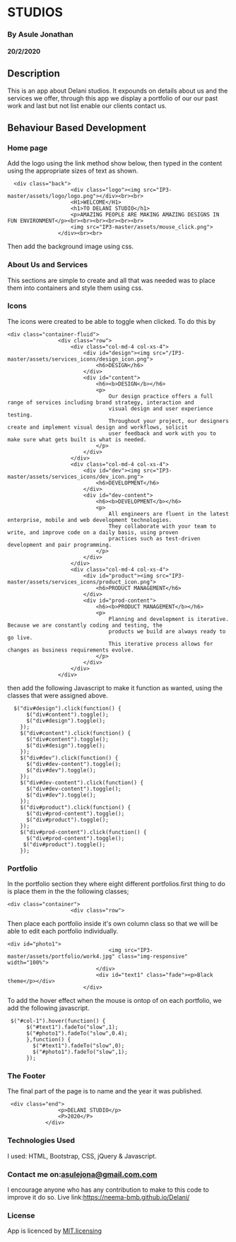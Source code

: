 # STUDIOS
### By Asule Jonathan
#### 20/2/2020

## Description
This is an app about Delani studios. It expounds on details about us and the services we offer, through this app we display a portfolio of our our past work and last but not list enable our clients contact us. 

## Behaviour Based Development
### Home page
 Add the logo using the link method show below, then typed in the content using the appropriate sizes of text as shown.

```
  <div class="back">
                    <div class="logo"><img src="IP3-master/assets/logo/logo.png"></div><br><br>
                    <H1>WELCOME</H1>
                    <h1>TO DELANI STUDIO</h1>
                    <p>AMAZING PEOPLE ARE MAKING AMAZING DESIGNS IN FUN ENVIRONMENT</p><br><br><br><br><br><br>
                    <img src="IP3-master/assets/mouse_click.png">
                </div><br><br>
```
Then add the background image using css.

### About Us and Services
This sections are simple to create and all that was needed was to place them into containers and style them using css.

### Icons
The icons were created to be able to toggle when clicked. To do this by 

```
<div class="container-fluid">
                <div class="row">
                    <div class="col-md-4 col-xs-4">
                        <div id="design"><img src="/IP3-master/assets/services_icons/design_icon.png">
                            <h6>DESIGN</h6>
                        </div>
                        <div id="content">
                            <h6><b>DESIGN</b></h6>
                            <p>
                                Our design practice offers a full range of services including brand strategy, interaction and
                                visual design and user experience testing.
                                Throughout your project, our designers create and implement visual design and workflows, solicit
                                user feedback and work with you to make sure what gets built is what is needed.
                            </p>
                        </div>
                    </div>
                    <div class="col-md-4 col-xs-4">
                        <div id="dev"><img src="IP3-master/assets/services_icons/dev_icon.png">
                            <h6>DEVELOPMENT</h6>
                        </div>
                        <div id="dev-content">
                            <h6><b>DEVELOPMENT</b></h6>
                            <p>
                                All engineers are fluent in the latest enterprise, mobile and web development technologies.
                                They collaborate with your team to write, and improve code on a daily basis, using proven
                                practices such as test-driven development and pair programming.
                            </p>
                        </div>
                    </div>
                    <div class="col-md-4 col-xs-4">
                        <div id="product"><img src="IP3-master/assets/services_icons/product_icon.png">
                            <h6>PRODUCT MANAGEMENT</h6>
                        </div>
                        <div id="prod-content">
                            <h6><b>PRODUCT MANAGEMENT</b></h6>
                            <p>
                                Planning and development is iterative. Because we are constantly coding and testing, the
                                products we build are always ready to go live.
                                This iterative process allows for changes as business requirements evolve.
                            </p>
                        </div>
                    </div>
                </div>
```
then add the following Javascript to make it function as wanted, using the classes that were assigned above.

```
  $("div#design").click(function() {
      $("div#content").toggle();
      $("div#design").toggle();
    });
    $("div#content").click(function() {
      $("div#content").toggle();
      $("div#design").toggle();
    });
    $("div#dev").click(function() {
      $("div#dev-content").toggle();
      $("div#dev").toggle();
    });
    $("div#dev-content").click(function() {
      $("div#dev-content").toggle();
      $("div#dev").toggle();
    });
    $("div#product").click(function() {
      $("div#prod-content").toggle();
      $("div#product").toggle();
    });
    $("div#prod-content").click(function() {
      $("div#prod-content").toggle();
     $("div#product").toggle();
    });
```

### Portfolio
In the portfolio section they where eight different portfolios.first thing to do is place them in the the following classes;
```
<div class="container">
                    <div class="row">
```
Then place each portfolio inside it's own column class so that we will be able to edit each portfolio individually.

```
<div id="photo1">
                                <img src="IP3-master/assets/portfolio/work4.jpg" class="img-responsive" width="100%">
                            </div>
                            <div id="text1" class="fade"><p>Black theme</p></div>
                        </div>
```
To add the hover effect when the mouse is ontop of on each portfolio, we add the following javascript.

```
 $("#col-1").hover(function() {
      $("#text1").fadeTo("slow",1);
      $("#photo1").fadeTo("slow",0.4);
      },function() {
        $("#text1").fadeTo("slow",0);
        $("#photo1").fadeTo("slow",1);
      });
```

### The Footer
The final part of the page is to name and the year it was published. 
```
 <div class="end">
                <p>DELANI STUDIO</p>
                <P>2020</P>
            </div>
```
### Technologies Used
I used:
HTML, Bootstrap, CSS, jQuery & Javascript.

### Contact me on:asulejona@gmail.com.com
I encourage anyone who has any contribution to make to this code to improve it do so. 
Live link:https://neema-bmb.github.io/Delani/


### License
App is licenced by [MIT.licensing](LICENCE.txt)
